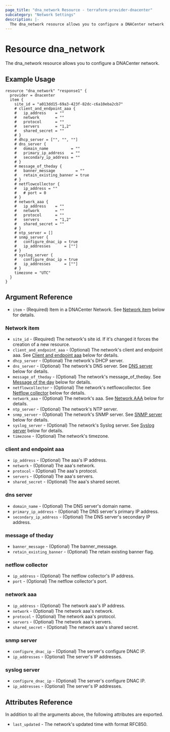 ```yaml
---
page_title: "dna_network Resource - terraform-provider-dnacenter"
subcategory: "Network Settings"
description: |-
  The dna_network resource allows you to configure a DNACenter network.
---
```


# Resource dna_network

The dna_network resource allows you to configure a DNACenter network.

## Example Usage

```hcl
resource "dna_network" "response1" {
  provider = dnacenter
  item {
    site_id = "a013dd15-69a3-423f-82dc-c6a10eba2cb7"
    # client_and_endpoint_aaa {
    #   ip_address    = ""
    #   network       = ""
    #   protocol      = ""
    #   servers       = "1,2"
    #   shared_secret = ""
    # }
    # dhcp_server = ["", "", ""]
    # dns_server {
    #   domain_name          = ""
    #   primary_ip_address   = ""
    #   secondary_ip_address = ""
    # }
    # message_of_theday {
    #   banner_message         = ""
    #   retain_existing_banner = true
    # }
    # netflowcollector {
    #   ip_address = ""
    #   # port = 0
    # }
    # network_aaa {
    #   ip_address    = ""
    #   network       = ""
    #   protocol      = ""
    #   servers       = "1,2"
    #   shared_secret = ""
    # }
    # ntp_server = []
    # snmp_server {
    #   configure_dnac_ip = true
    #   ip_addresses      = [""]
    # }
    # syslog_server {
    #   configure_dnac_ip = true
    #   ip_addresses      = [""]
    # }
    timezone = "UTC"
  }
}
```

## Argument Reference

- `item` - (Required) Item in a DNACenter Network. See [Network item](#network-item) below for details.

### Network item

- `site_id` - (Required) The network's site id. If it's changed it forces the creation of a new resource.
- `client_and_endpoint_aaa` - (Optional) The network's client and endpoint aaa. See [Client and endpoint aaa](#client-and-endpoint-aaa) below for details.
- `dhcp_server` - (Optional) The network's DHCP server.
- `dns_server` - (Optional) The network's DNS server. See [DNS server](#dns-server) below for details.
- `message_of_theday` - (Optional) The network's message_of_theday. See [Message of the day](#message-of-theday) below for details.
- `netflowcollector` - (Optional) The network's netflowcollector. See [Netflow collector](#netflow-collector) below for details.
- `network_aaa` - (Optional) The network's aaa. See [Network AAA](#network-aaa) below for details.
- `ntp_server` - (Optional) The network's NTP server.
- `snmp_server` - (Optional) The network's SNMP server. See [SNMP server](#snmp-server) below for details.
- `syslog_server` - (Optional) The network's Syslog server. See [Syslog server](#syslog-server) below for details.
- `timezone` - (Optional) The network's timezone.

### client and endpoint aaa

- `ip_address` - (Optional) The aaa's IP address.
- `network` - (Optional) The aaa's network.
- `protocol` - (Optional) The aaa's protocol.
- `servers` - (Optional) The aaa's servers.
- `shared_secret` - (Optional) The aaa's shared secret.

### dns server

- `domain_name` - (Optional) The DNS server's domain name.
- `primary_ip_address` - (Optional) The DNS server's primary IP address.
- `secondary_ip_address` - (Optional) The DNS server's secondary IP address.

### message of theday

- `banner_message` - (Optional) The banner_message.
- `retain_existing_banner` - (Optional) The retain existing banner flag.

### netflow collector

- `ip_address` - (Optional) The netflow collector's IP address.
- `port` - (Optional) The netflow collector's port.

### network aaa

- `ip_address` - (Optional) The network aaa's IP address.
- `network` - (Optional) The network aaa's network.
- `protocol` - (Optional) The network aaa's protocol.
- `servers` - (Optional) The network aaa's servers.
- `shared_secret` - (Optional) The network aaa's shared secret.

### snmp server

- `configure_dnac_ip` - (Optional) The server's configure DNAC IP.
- `ip_addresses` - (Optional) The server's IP addresses.

### syslog server

- `configure_dnac_ip` - (Optional) The server's configure DNAC IP.
- `ip_addresses` - (Optional) The server's IP addresses.

## Attributes Reference

In addition to all the arguments above, the following attributes are exported.

- `last_updated` - The network's updated time with format RFC850.
